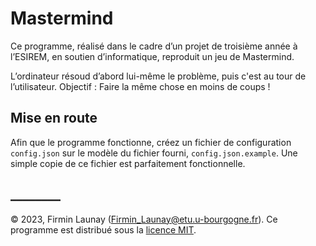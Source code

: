 # Mastermind

Ce programme, réalisé dans le cadre d’un projet de troisième année à l’ESIREM, en soutien d’informatique, reproduit un
jeu de Mastermind.

L’ordinateur résoud d’abord lui-même le problème, puis c'est au tour de l’utilisateur. Objectif&nbsp;: Faire la même
chose en moins de coups&nbsp;!

## Mise en route

Afin que le programme fonctionne, créez un fichier de configuration `config.json` sur le modèle du fichier fourni,
`config.json.example`. Une simple copie de ce fichier est parfaitement fonctionnelle.


## ________
© 2023, Firmin Launay ([Firmin_Launay@etu.u-bourgogne.fr](mailto:Firmin_Launay@etu.u-bourgogne.fr)). Ce programme est
distribué sous la [licence MIT](LICENSE).

